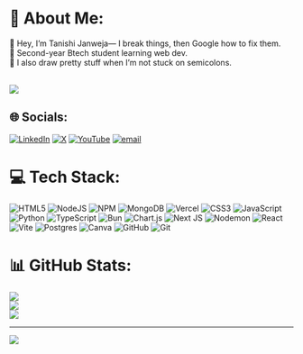 # 💫 About Me:
👾 Hey, I’m Tanishi Janweja— I break things, then Google how to fix them.<br>🧠 Second-year Btech student learning web dev.<br>🎨 I also draw pretty stuff when I’m not stuck on semicolons.<br><br>

<div align="left">
  <img src="https://visitor-badge.laobi.icu/badge?page_id=tanishijanweja.tanishijanweja&left_text=views"  />
</div>

## 🌐 Socials:
[![LinkedIn](https://img.shields.io/badge/LinkedIn-%230077B5.svg?logo=linkedin&logoColor=white)](https://linkedin.com/in/tanishi-janweja) [![X](https://img.shields.io/badge/X-black.svg?logo=X&logoColor=white)](https://x.com/tanishijanweja) [![YouTube](https://img.shields.io/badge/YouTube-%23FF0000.svg?logo=YouTube&logoColor=white)](https://youtube.com/@tanishijanweja5697) [![email](https://img.shields.io/badge/Email-D14836?logo=gmail&logoColor=white)](mailto:tanishi.janweja@gmail.com)  

# 💻 Tech Stack:
![HTML5](https://img.shields.io/badge/html5-%23E34F26.svg?style=for-the-badge&logo=html5&logoColor=white) ![NodeJS](https://img.shields.io/badge/node.js-6DA55F?style=for-the-badge&logo=node.js&logoColor=white) ![NPM](https://img.shields.io/badge/NPM-%23CB3837.svg?style=for-the-badge&logo=npm&logoColor=white) ![MongoDB](https://img.shields.io/badge/MongoDB-%234ea94b.svg?style=for-the-badge&logo=mongodb&logoColor=white) ![Vercel](https://img.shields.io/badge/vercel-%23000000.svg?style=for-the-badge&logo=vercel&logoColor=white) ![CSS3](https://img.shields.io/badge/css3-%231572B6.svg?style=for-the-badge&logo=css3&logoColor=white) ![JavaScript](https://img.shields.io/badge/javascript-%23323330.svg?style=for-the-badge&logo=javascript&logoColor=%23F7DF1E) ![Python](https://img.shields.io/badge/python-3670A0?style=for-the-badge&logo=python&logoColor=ffdd54) ![TypeScript](https://img.shields.io/badge/typescript-%23007ACC.svg?style=for-the-badge&logo=typescript&logoColor=white) ![Bun](https://img.shields.io/badge/Bun-%23000000.svg?style=for-the-badge&logo=bun&logoColor=white) ![Chart.js](https://img.shields.io/badge/chart.js-F5788D.svg?style=for-the-badge&logo=chart.js&logoColor=white) ![Next JS](https://img.shields.io/badge/Next-black?style=for-the-badge&logo=next.js&logoColor=white) ![Nodemon](https://img.shields.io/badge/NODEMON-%23323330.svg?style=for-the-badge&logo=nodemon&logoColor=%BBDEAD) ![React](https://img.shields.io/badge/react-%2320232a.svg?style=for-the-badge&logo=react&logoColor=%2361DAFB) ![Vite](https://img.shields.io/badge/vite-%23646CFF.svg?style=for-the-badge&logo=vite&logoColor=white) ![Postgres](https://img.shields.io/badge/postgres-%23316192.svg?style=for-the-badge&logo=postgresql&logoColor=white) ![Canva](https://img.shields.io/badge/Canva-%2300C4CC.svg?style=for-the-badge&logo=Canva&logoColor=white) ![GitHub](https://img.shields.io/badge/github-%23121011.svg?style=for-the-badge&logo=github&logoColor=white) ![Git](https://img.shields.io/badge/git-%23F05033.svg?style=for-the-badge&logo=git&logoColor=white)
# 📊 GitHub Stats:
![](https://github-readme-stats.vercel.app/api?username=tanishijanweja&theme=dark&hide_border=false&include_all_commits=false&count_private=false)<br/>
![](https://nirzak-streak-stats.vercel.app/?user=tanishijanweja&theme=dark&hide_border=false)<br/>
![](https://github-readme-stats.vercel.app/api/top-langs/?username=tanishijanweja&theme=dark&hide_border=false&include_all_commits=false&count_private=false&layout=compact)

---
[![](https://visitcount.itsvg.in/api?id=tanishijanweja&icon=0&color=0)](https://visitcount.itsvg.in)

<!-- Proudly created with GPRM ( https://gprm.itsvg.in ) -->


